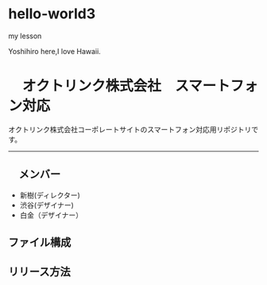 # hello-world3
my lesson

Yoshihiro here,I love Hawaii.


# 　オクトリンク株式会社　スマートフォン対応
オクトリンク株式会社コーポレートサイトのスマートフォン対応用リポジトリです。

--- 

## 　メンバー
* 新樹(ディレクター)
* 渋谷(デザイナー)
* 白金（デザイナー）

## ファイル構成

## リリース方法

